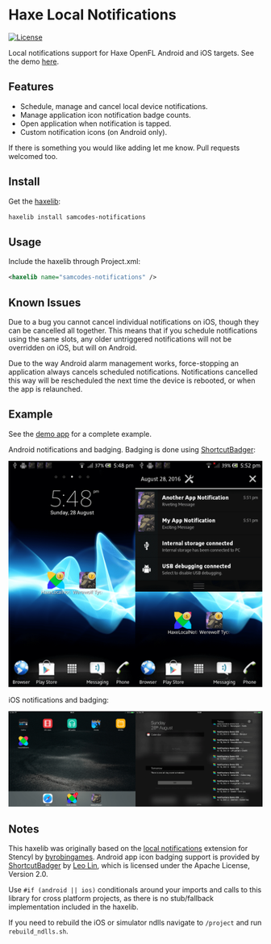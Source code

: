 # Haxe Local Notifications

[![License](http://img.shields.io/:license-mit-blue.svg?style=flat-square)](https://github.com/Tw1ddle/samcodes-notifications/blob/master/LICENSE)

Local notifications support for Haxe OpenFL Android and iOS targets. See the demo [here](https://github.com/Tw1ddle/samcodes-notifications-demo).

## Features

* Schedule, manage and cancel local device notifications.
* Manage application icon notification badge counts.
* Open application when notification is tapped.
* Custom notification icons (on Android only).

If there is something you would like adding let me know. Pull requests welcomed too.

## Install

Get the [haxelib](http://lib.haxe.org/p/samcodes-notifications):

```bash
haxelib install samcodes-notifications
```

## Usage

Include the haxelib through Project.xml:
```xml
<haxelib name="samcodes-notifications" />
```

## Known Issues
Due to a bug you cannot cancel individual notifications on iOS, though they can be cancelled all together. This means that if you schedule notifications using the same slots, any older untriggered notifications will not be overridden on iOS, but will on Android.

Due to the way Android alarm management works, force-stopping an application always cancels scheduled notifications. Notifications cancelled this way will be rescheduled the next time the device is rebooted, or when the app is relaunched.

## Example

See the [demo app](https://github.com/Tw1ddle/samcodes-notifications-demo) for a complete example.

Android notifications and badging. Badging is done using [ShortcutBadger](https://github.com/leolin310148/ShortcutBadger):

![Screenshot of Android notification](https://github.com/Tw1ddle/samcodes-notifications-demo/blob/master/screenshots/notification-android.png?raw=true "Notification Android")

iOS notifications and badging:

![Screenshot of iOS notification](https://github.com/Tw1ddle/samcodes-notifications-demo/blob/master/screenshots/notification-ios.png?raw=true "Notification iOS")

## Notes
This haxelib was originally based on the [local notifications](https://github.com/byrobingames/localnotifications) extension for Stencyl by [byrobingames](https://github.com/byrobingames).
Android app icon badging support is provided by [ShortcutBadger](https://github.com/leolin310148/ShortcutBadger) by [Leo Lin](https://github.com/leolin310148), which is licensed under the Apache License, Version 2.0.

Use ```#if (android || ios)``` conditionals around your imports and calls to this library for cross platform projects, as there is no stub/fallback implementation included in the haxelib.

If you need to rebuild the iOS or simulator ndlls navigate to ```/project``` and run ```rebuild_ndlls.sh```.